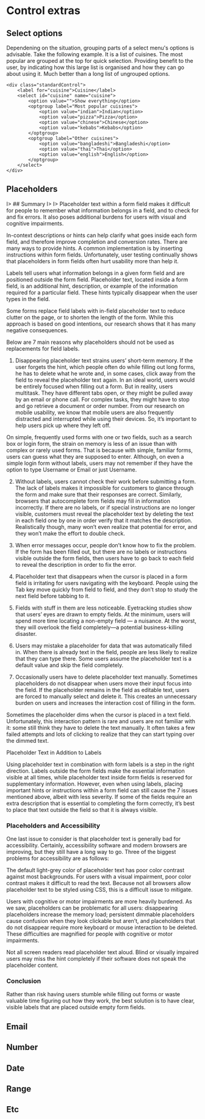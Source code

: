 # Control extras

## Select options

Dependening on the situation, grouping parts of a select menu's options is advisable. Take the following example. It is a list of cuisines. The most popular are grouped at the top for quick selection. Providing benefit to the user, by indicating how this large list is organised and how they can go about using it. Much better than a long list of ungrouped options.

	<div class="standardControl">
		<label for="cuisine">Cuisine</label>
		<select id="cuisine" name="cuisine">
		    <option value="">Show everything</option>
		    <optgroup label="Most popular cuisines">
	            <option value="indian">Indian</option>
	            <option value="pizza">Pizza</option>
	            <option value="chinese">Chinese</option>
	            <option value="kebabs">Kebabs</option>
		    </optgroup>
		    <optgroup label="Other cuisines">
	            <option value="bangladeshi">Bangladeshi</option>
	            <option value="thai">Thai</option>
	            <option value="english">English</option>
		    </optgroup>
		</select>
	</div>

## Placeholders

I> ## Summary
I>
I> Placeholder text within a form field makes it difficult for people to remember what information belongs in a field, and to check for and fix errors. It also poses additional burdens for users with visual and cognitive impairments.

In-context descriptions or hints can help clarify what goes inside each form field, and therefore improve completion and conversion rates. There are many ways to provide hints. A common implementation is by inserting instructions within form fields. Unfortunately, user testing continually shows that placeholders in form fields often hurt usability more than help it.

Labels tell users what information belongs in a given form field and are positioned outside the form field. Placeholder text, located inside a form field, is an additional hint, description, or example of the information required for a particular field. These hints typically disappear when the user types in the field.

Some forms replace field labels with in-field placeholder text to reduce clutter on the page, or to shorten the length of the form. While this approach is based on good intentions, our research shows that it has many negative consequences.

Below are 7 main reasons why placeholders should not be used as replacements for field labels.

1. Disappearing placeholder text strains users’ short-term memory.
If the user forgets the hint, which people often do while filling out long forms, he has to delete what he wrote and, in some cases, click away from the field to reveal the placeholder text again. In an ideal world, users would be entirely focused when filling out a form. But in reality, users multitask. They have different tabs open, or they might be pulled away by an email or phone call. For complex tasks, they might have to stop and go retrieve a document or order number. From our research on mobile usability, we know that mobile users are also frequently distracted and interrupted while using their devices. So, it’s important to help users pick up where they left off.

On simple, frequently used forms with one or two fields, such as a search box or login form, the strain on memory is less of an issue than with complex or rarely used forms. That is because with simple, familiar forms, users can guess what they are supposed to enter. Although, on even a simple login form without labels, users may not remember if they have the option to type Username or Email or just Username.

2. Without labels, users cannot check their work before submitting a form.
The lack of labels makes it impossible for customers to glance through the form and make sure that their responses are correct. Similarly, browsers that autocomplete form fields may fill in information incorrectly. If there are no labels, or if special instructions are no longer visible, customers must reveal the placeholder text by deleting the text in each field one by one in order verify that it matches the description. Realistically though, many won’t even realize that potential for error, and they won’t make the effort to double check.

3. When error messages occur, people don’t know how to fix the problem.
If the form has been filled out, but there are no labels or instructions visible outside the form fields, then users have to go back to each field to reveal the description in order to fix the error.

4. Placeholder text that disappears when the cursor is placed in a form field is irritating for users navigating with the keyboard.
People using the Tab key move quickly from field to field, and they don’t stop to study the next field before tabbing to it.

5. Fields with stuff in them are less noticeable.
Eyetracking studies show that users’ eyes are drawn to empty fields. At the minimum, users will spend more time locating a non-empty field — a nuisance. At the worst, they will overlook the field completely—a potential business-killing disaster.

6. Users may mistake a placeholder for data that was automatically filled in.
When there is already text in the field, people are less likely to realize that they can type there. Some users assume the placeholder text is a default value and skip the field completely.

7. Occasionally users have to delete placeholder text manually.
Sometimes placeholders do not disappear when users move their input focus into the field. If the placeholder remains in the field as editable text, users are forced to manually select and delete it. This creates an unnecessary burden on users and increases the interaction cost of filling in the form.

Sometimes the placeholder dims when the cursor is placed in a text field. Unfortunately, this interaction pattern is rare and users are not familiar with it: some still think they have to delete the text manually. It often takes a few failed attempts and lots of clicking to realize that they can start typing over the dimmed text.

Placeholder Text in Addition to Labels

Using placeholder text in combination with form labels is a step in the right direction. Labels outside the form fields make the essential information visible at all times, while placeholder text inside form fields is reserved for supplementary information. However, even when using labels, placing important hints or instructions within a form field can still cause the 7 issues mentioned above, albeit with less severity. If some of the fields require an extra description that is essential to completing the form correctly, it’s best to place that text outside the field so that it is always visible.

### Placeholders and Accessibility
One last issue to consider is that placeholder text is generally bad for accessibility. Certainly, accessibility software and modern browsers are improving, but they still have a long way to go. Three of the biggest problems for accessibility are as follows:

The default light-grey color of placeholder text has poor color contrast against most backgrounds. For users with a visual impairment, poor color contrast makes it difficult to read the text. Because not all browsers allow placeholder text to be styled using CSS, this is a difficult issue to mitigate.

Users with cognitive or motor impairments are more heavily burdened. As we saw, placeholders can be problematic for all users: disappearing placeholders increase the memory load; persistent dimmable placeholders cause confusion when they look clickable but aren’t, and placeholders that do not disappear require more keyboard or mouse interaction to be deleted. These difficulties are magnified for people with cognitive or motor impairments.

Not all screen readers read placeholder text aloud. Blind or visually impaired users may miss the hint completely if their software does not speak the placeholder content.

### Conclusion

Rather than risk having users stumble while filling out forms or waste valuable time figuring out how they work, the best solution is to have clear, visible labels that are placed outside empty form fields.

## Email

## Number

## Date

## Range

## Etc